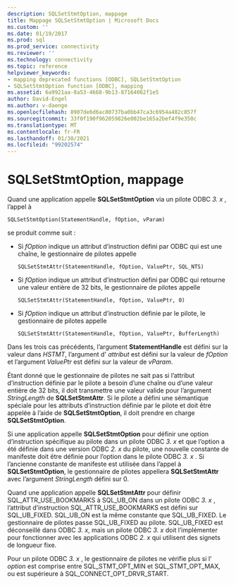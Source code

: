 ```yaml
---
description: SQLSetStmtOption, mappage
title: Mappage SQLSetStmtOption | Microsoft Docs
ms.custom: ''
ms.date: 01/19/2017
ms.prod: sql
ms.prod_service: connectivity
ms.reviewer: ''
ms.technology: connectivity
ms.topic: reference
helpviewer_keywords:
- mapping deprecated functions [ODBC], SQLSetStmtOption
- SQLSetStmtOption function [ODBC], mapping
ms.assetid: 6a9921aa-8a53-4668-9b13-87164062f1e5
author: David-Engel
ms.author: v-daenge
ms.openlocfilehash: 8907de6d6ac80737ba0bb47ca3c6954a482c857f
ms.sourcegitcommit: 33f0f190f962059826e002be165a2bef4f9e350c
ms.translationtype: MT
ms.contentlocale: fr-FR
ms.lasthandoff: 01/30/2021
ms.locfileid: "99202574"
---
```

# <a name="sqlsetstmtoption-mapping"></a>SQLSetStmtOption, mappage
Quand une application appelle **SQLSetStmtOption** via un pilote ODBC *3. x* , l’appel à  
  
```  
SQLSetStmtOption(StatementHandle, fOption, vParam)  
```  
  
 se produit comme suit :  
  
-   Si *fOption* indique un attribut d’instruction défini par ODBC qui est une chaîne, le gestionnaire de pilotes appelle  
  
    ```  
    SQLSetStmtAttr(StatementHandle, fOption, ValuePtr, SQL_NTS)  
    ```  
  
-   Si *fOption* indique un attribut d’instruction défini par ODBC qui retourne une valeur entière de 32 bits, le gestionnaire de pilotes appelle  
  
    ```  
    SQLSetStmtAttr(StatementHandle, fOption, ValuePtr, 0)  
    ```  
  
-   Si *fOption* indique un attribut d’instruction définie par le pilote, le gestionnaire de pilotes appelle  
  
    ```  
    SQLSetStmtAttr(StatementHandle, fOption, ValuePtr, BufferLength)  
    ```  
  
 Dans les trois cas précédents, l’argument **StatementHandle** est défini sur la valeur dans *HSTMT*, l’argument d' *attribut* est défini sur la valeur de *fOption* et l’argument *ValuePtr* est défini sur la valeur de *vParam*.  
  
 Étant donné que le gestionnaire de pilotes ne sait pas si l’attribut d’instruction définie par le pilote a besoin d’une chaîne ou d’une valeur entière de 32 bits, il doit transmettre une valeur valide pour l’argument *StringLength* de **SQLSetStmtAttr**. Si le pilote a défini une sémantique spéciale pour les attributs d’instruction définie par le pilote et doit être appelée à l’aide de **SQLSetStmtOption**, il doit prendre en charge **SQLSetStmtOption**.  
  
 Si une application appelle **SQLSetStmtOption** pour définir une option d’instruction spécifique au pilote dans un pilote ODBC *3. x* et que l’option a été définie dans une version ODBC *2. x* du pilote, une nouvelle constante de manifeste doit être définie pour l’option dans le pilote ODBC *3. x* . Si l’ancienne constante de manifeste est utilisée dans l’appel à **SQLSetStmtOption**, le gestionnaire de pilotes appellera **SQLSetStmtAttr** avec l’argument *StringLength* défini sur 0.  
  
 Quand une application appelle **SQLSetStmtAttr** pour définir SQL_ATTR_USE_BOOKMARKS à SQL_UB_ON dans un pilote ODBC *3. x* , l’attribut d’instruction SQL_ATTR_USE_BOOKMARKS est défini sur SQL_UB_FIXED. SQL_UB_ON est la même constante que SQL_UB_FIXED. Le gestionnaire de pilotes passe SQL_UB_FIXED au pilote. SQL_UB_FIXED est déconseillé dans ODBC *3. x*, mais un pilote ODBC *3. x* doit l’implémenter pour fonctionner avec les applications ODBC *2. x* qui utilisent des signets de longueur fixe.  
  
 Pour un pilote ODBC *3. x* , le gestionnaire de pilotes ne vérifie plus si l' *option* est comprise entre SQL_STMT_OPT_MIN et SQL_STMT_OPT_MAX, ou est supérieure à SQL_CONNECT_OPT_DRVR_START.
